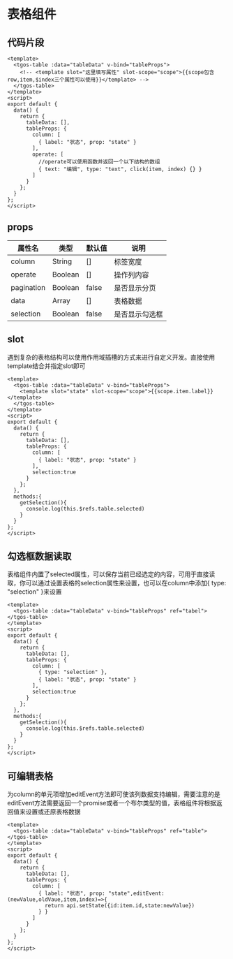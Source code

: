 # 表格组件

## 代码片段

```vue
<template>
  <tgos-table :data="tableData" v-bind="tableProps">
    <!-- <template slot="这里填写属性" slot-scope="scope">{{scope包含row,item,$index三个属性可以使用}}</template> -->
  </tgos-table>
</template>
<script>
export default {
  data() {
    return {
      tableData: [],
      tableProps: {
        column: [
          { label: "状态", prop: "state" }
        ],
        operate: [
          //operate可以使用函数并返回一个以下结构的数组
          { text: "编辑", type: "text", click(item, index) {} }
        ]
      }
    };
  }
};
</script>
```

## props

| 属性名     | 类型    | 默认值 | 说明           |
| ---------- | ------- | ------ | -------------- |
| column     | String  | []     | 标签宽度       |
| operate    | Boolean | []     | 操作列内容     |
| pagination | Boolean | false  | 是否显示分页   |
| data       | Array   | []     | 表格数据       |
| selection  | Boolean | false  | 是否显示勾选框 |

## slot

遇到复杂的表格结构可以使用作用域插槽的方式来进行自定义开发。直接使用template结合并指定slot即可

```vue
<template>
  <tgos-table :data="tableData" v-bind="tableProps">
    <template slot="state" slot-scope="scope">{{scope.item.label}}</template>
  </tgos-table>
</template>
<script>
export default {
  data() {
    return {
      tableData: [],
      tableProps: {
        column: [
          { label: "状态", prop: "state" }
        ],
        selection:true
      }
    };
  },
  methods:{
    getSelection(){
      console.log(this.$refs.table.selected)
    }
  }
};
</script>
```

## 勾选框数据读取

表格组件内置了selected属性，可以保存当前已经选定的内容，可用于直接读取，你可以通过设置表格的selection属性来设置，也可以在column中添加{ type: "selection" }来设置

```vue
<template>
  <tgos-table :data="tableData" v-bind="tableProps" ref="tabel"></tgos-table>
</template>
<script>
export default {
  data() {
    return {
      tableData: [],
      tableProps: {
        column: [
          { type: "selection" },
          { label: "状态", prop: "state" }
        ],
        selection:true
      }
    };
  },
  methods:{
    getSelection(){
      console.log(this.$refs.table.selected)
    }
  }
};
</script>
```

## 可编辑表格

为column的单元项增加editEvent方法即可使该列数据支持编辑，需要注意的是editEvent方法需要返回一个promise或者一个布尔类型的值，表格组件将根据返回值来设置或还原表格数据

```vue
<template>
  <tgos-table :data="tableData" v-bind="tableProps" ref="table"></tgos-table>
</template>
<script>
export default {
  data() {
    return {
      tableData: [],
      tableProps: {
        column: [
          { label: "状态", prop: "state",editEvent:(newValue,oldVaue,item,index)=>{
            return api.setState({id:item.id,state:newValue})
          } }
        ]
      }
    };
  }
};
</script>
```

## 



